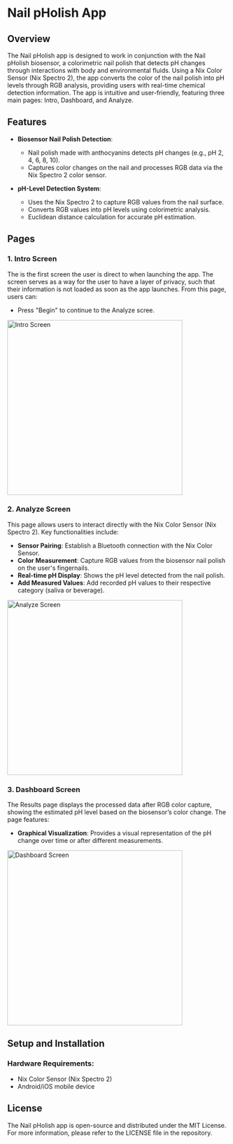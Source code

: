 # Nail pHolish App

## Overview
The Nail pHolish app is designed to work in conjunction with the Nail pHolish biosensor, a colorimetric nail polish that detects pH changes through interactions with body and environmental fluids. Using a Nix Color Sensor (Nix Spectro 2), the app converts the color of the nail polish into pH levels through RGB analysis, providing users with real-time chemical detection information. The app is intuitive and user-friendly, featuring three main pages: Intro, Dashboard, and Analyze.

## Features
- **Biosensor Nail Polish Detection**: 
   - Nail polish made with anthocyanins detects pH changes (e.g., pH 2, 4, 6, 8, 10).
   - Captures color changes on the nail and processes RGB data via the Nix Spectro 2 color sensor.
   
- **pH-Level Detection System**:
   - Uses the Nix Spectro 2 to capture RGB values from the nail surface.
   - Converts RGB values into pH levels using colorimetric analysis.
   - Euclidean distance calculation for accurate pH estimation.

## Pages

### 1. Intro Screen
The is the first screen the user is direct to when launching the app. The screen serves as a way for the user to have a layer of privacy, such that their information is not loaded as soon as the app launches. From this page, users can:
- Press "Begin" to continue to the Analyze scree.
<img src="https://github.com/jinhoyon/Nail-pHolish-App/blob/main/IntroScreen.png" alt="Intro Screen" width="400"/>

### 2. Analyze Screen
This page allows users to interact directly with the Nix Color Sensor (Nix Spectro 2). Key functionalities include:
- **Sensor Pairing**: Establish a Bluetooth connection with the Nix Color Sensor.
- **Color Measurement**: Capture RGB values from the biosensor nail polish on the user's fingernails.
- **Real-time pH Display**: Shows the pH level detected from the nail polish.
- **Add Measured Values**: Add recorded pH values to their respective category (saliva or beverage).
<img src="https://github.com/jinhoyon/Nail-pHolish-App/blob/main/AnalyzeScreen.png" alt="Analyze Screen" width="400"/>

### 3. Dashboard Screen
The Results page displays the processed data after RGB color capture, showing the estimated pH level based on the biosensor’s color change. The page features:
- **Graphical Visualization**: Provides a visual representation of the pH change over time or after different measurements.
<img src="https://github.com/jinhoyon/Nail-pHolish-App/blob/main/DashboardScreen.png" alt="Dashboard Screen" width="400"/>

## Setup and Installation

### Hardware Requirements:
- Nix Color Sensor (Nix Spectro 2)
- Android/iOS mobile device

## License
The Nail pHolish app is open-source and distributed under the MIT License. For more information, please refer to the LICENSE file in the repository.





